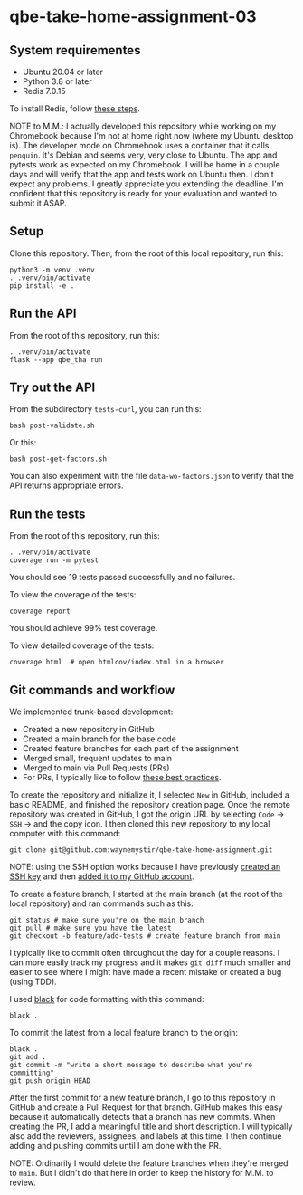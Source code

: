 # qbe-take-home-assignment-03

## System requirementes

- Ubuntu 20.04 or later
- Python 3.8 or later
- Redis 7.0.15

To install Redis, follow [these steps](INSTALL_REDIS.md).

NOTE to M.M.: I actually developed this repository while working on my Chromebook because I'm not at home right now (where my Ubuntu desktop is). The developer mode on Chromebook uses a container that it calls `penquin`. It's Debian and seems very, very close to Ubuntu. The app and pytests work as expected on my Chromebook. I will be home in a couple days and will verify that the app and tests work on Ubuntu then. I don't expect any problems. I greatly appreciate you extending the deadline. I'm confident that this repository is ready for your evaluation and wanted to submit it ASAP.

## Setup
Clone this repository. Then, from the root of this local repository, run this:
```
python3 -m venv .venv
. .venv/bin/activate
pip install -e .
```

## Run the API
From the root of this repository, run this:
```
. .venv/bin/activate
flask --app qbe_tha run
```

## Try out the API
From the subdirectory `tests-curl`, you can run this:
```
bash post-validate.sh
```
Or this:
```
bash post-get-factors.sh
```
You can also experiment with the file `data-wo-factors.json` to verify that the API returns appropriate errors.


## Run the tests
From the root of this repository, run this:
```
. .venv/bin/activate
coverage run -m pytest
```
You should see 19 tests passed successfully and no failures.

To view the coverage of the tests:
```
coverage report
```
You should achieve 99% test coverage.

To view detailed coverage of the tests:
```
coverage html  # open htmlcov/index.html in a browser
```


## Git commands and workflow

We implemented trunk-based development:
- Created a new repository in GitHub
- Created a main branch for the base code
- Created feature branches for each part of the assignment
- Merged small, frequent updates to main
- Merged to main via Pull Requests (PRs)
- For PRs, I typically like to follow [these best practices](https://docs.github.com/en/pull-requests/collaborating-with-pull-requests/getting-started/best-practices-for-pull-requests).

To create the repository and initialize it, I selected `New` in GitHub, included a basic README, and finished the repository creation page. Once the remote repository was created in GitHub, I got the origin URL by selecting `Code` -> `SSH` -> and the copy icon. I then cloned this new repository to my local computer with this command:
```
git clone git@github.com:waynemystir/qbe-take-home-assignment.git
```
NOTE: using the SSH option works because I have previously [created an SSH key](https://docs.github.com/en/authentication/connecting-to-github-with-ssh/generating-a-new-ssh-key-and-adding-it-to-the-ssh-agent) and then [added it to my GitHub account](https://docs.github.com/en/authentication/connecting-to-github-with-ssh/adding-a-new-ssh-key-to-your-github-account).

To create a feature branch, I started at the main branch (at the root of the local repository) and ran commands such as this:
```
git status # make sure you're on the main branch
git pull # make sure you have the latest
git checkout -b feature/add-tests # create feature branch from main
```

I typically like to commit often throughout the day for a couple reasons. I can more easily track my progress and it makes `git diff` much smaller and easier to see where I might have made a recent mistake or created a bug (using TDD).

I used [black](https://pypi.org/project/black/) for code formatting with this command:
```
black .
```

To commit the latest from a local feature branch to the origin:
```
black .
git add .
git commit -m "write a short message to describe what you're committing"
git push origin HEAD
```

After the first commit for a new feature branch, I go to this repository in GitHub and create a Pull Request for that branch. GitHub makes this easy because it automatically detects that a branch has new commits. When creating the PR, I add a meaningful title and short description. I will typically also add the reviewers, assignees, and labels at this time. I then continue adding and pushing commits until I am done with the PR.

NOTE: Ordinarily I would delete the feature branches when they're merged to `main`. But I didn't do that here in order to keep the history for M.M. to review.
